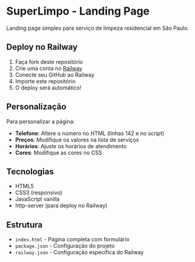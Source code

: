 # SuperLimpo - Landing Page

Landing page simples para serviço de limpeza residencial em São Paulo.

## Deploy no Railway

1. Faça fork deste repositório
2. Crie uma conta no [Railway](https://railway.app)
3. Conecte seu GitHub ao Railway
4. Importe este repositório
5. O deploy será automático!

## Personalização

Para personalizar a página:

- **Telefone**: Altere o número no HTML (linhas 142 e no script)
- **Preços**: Modifique os valores na lista de serviços
- **Horários**: Ajuste os horários de atendimento
- **Cores**: Modifique as cores no CSS

## Tecnologias

- HTML5
- CSS3 (responsivo)
- JavaScript vanilla
- http-server (para deploy no Railway)

## Estrutura

- `index.html` - Página completa com formulário
- `package.json` - Configuração do projeto
- `railway.json` - Configuração específica do Railway